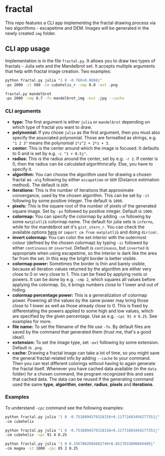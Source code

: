 # fractal
This repo features a CLI app implementing the fractal drawing process via two algorithms - escapetime and DEM. Images will be generated in the newly created `img` folder.

## CLI app usage
Implementation is in the file `fractal.py`. It allows you to draw two types of fractals - Julia sets and the Mandelbrot set. 
It accepts multiple arguments that help with fractal image creation. Two examples:

```bash
python fractal.py julia "1 0 -0.760+0.0698j" 
-px 2000 -it 500 -cm cubehelix_r -cmp 0.8 -ext .png
```
```bash
fractal.py mandelbrot
-px 2000 -cmp 0.7 -fn mandelbrot_img -ext .jpg --cache
```

### CLI arguments
- **type:** The first argument is either `julia` or `mandelbrot` depending on which type of fractal you want to draw.
- **polynomial:** If you chose `julia` as the first argument, then you must also specify the associated polynomial. Those are formatted as strings, e.g. `"1 2 3"` means the polynomial `1*z^2 + 2*z + 3`.
- **center:** This is the center around which the image is focused. It defaults to 0 and is set by e.g. `-c "1 + 0.5j"`.
- **radius:** This is the radius around the center, set by e.g. `-r 2`. If center is 0, then the radius can be calculated algorithmically. Else, you have to specify it.
- **algorithm:** You can choose the algorithm used for drawing a chosen fractal as `-alg` following by either `escapetime` or `DEM` (Distance estimation method). The default is `DEM`.
- **iterations:** This is the number of iterations that approximate convergance, used by the chosen algorithm. This can be set by `-it` following by some positive integer. The default is `1000`.
- **pixels:** This is the square root of the number of pixels of the generated square image. Set by `-px` followed by positive integer. Default is `1000`.
- **colormap:** You can specify the colormap by adding `-cm` following by some `matplotlib` colormap name. The default for julia sets is `inferno`, while for the mandelbrot set it's `gist_stern_r`. You can check the available options [here](https://matplotlib.org/stable/tutorials/colors/colormaps.html) or `import cm from matplotlib` and doing `dir(cm)`.
- **invert colormap:** You can color the set interior with the outermost colour (defined by the chosen colormap) by typing `-ic` followed by either `continuous` or `inverted`. Default is `continuous`, but `inverted` is appropriate when using escapetime, so the interior is dark like the area far from the set. In this way the bright border is better visible.
- **colormap power:** Sometimes the border is thin and barely visible, because all iteration values returned by the algorithm are either very close to 0 or very close to 1. This can be fixed by applying roots or powers. It can be done by e.g. `-cmp 2`, which  squares all values before applying the colormap. So, it brings numbers close to 1 lower and out of hiding.
- **colormap percentage power:** This is a generalization of colormap power. Powering all the values by the same power may bring those close to 1 lower as well as those already close to 0. This is fixed by differentating the powers applied to some high and low values, which are specified by the given percentage. Use as e.g. `-cpc 91 4 0.25`. See examples for more.
- **file name:** To set the filename of the file use `-fn`. By default files are saved by the command that generated them (trust me, that's a good idea!).
- **extension:** To set the image type, set `-ext` following by some extension. Default is `.png`.
- **cache:** Drawing a fractal image can take a lot of time, so you might save the general fractal-related info by adding `--cache` to your command. Then you can test different colorings without having to again generate the fractal itself. Whenever you have cached data available (in the `data` folder) for a chosen command, the program recognized this and uses that cached data. The data can be reused if the generating command used the same **type**, **algorithm**, **center**, **radius**, **pixels** and **iterations**.

### Examples
To understand `-cpc` command see the following examples:
```bash
python fractal.py julia "1 0 -0.7510894579318156+0.11771693494277351j" 
-cm cubehelix
```
```bash
python fractal.py julia "1 0 -0.7510894579318156+0.11771693494277351j" 
-cm cubehelix -cpc 91 4 0.25
```
```bash
python fractal.py julia "1 0 0.1567002004882749+0.6527033090669409j" 
-cm magma -it 1000 -cpc 85 2 0.25
```